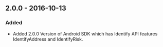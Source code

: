 ## 2.0.0 - 2016-10-13

### Added
- Added 2.0.0 Version of Android SDK which has Identify API features IdentifyAddress and IdentifyRisk.
